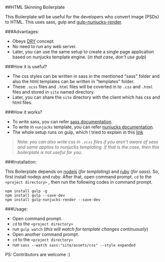 

##HTML Skinning Boilerplate

This Boilerplate will be useful for the developers who convert image (PSDs) to HTML. 
This uses sass, gulp and [gulp-nunjucks-render](https://github.com/carlosl/gulp-nunjucks-render).

###Advantages:

- Obeys [DRY](https://en.wikipedia.org/wiki/Don%27t_repeat_yourself) concept.
- No need to run any web server.
- Later, you can use the same setup to create a single page application based on nunjucks template engine. (_in that case, don't use gulp_)

###How it is useful?

- The css styles can be written in sass in the mentioned "sass" folder and also the html templates can be written in "templates" folder. 
- These `.scss` files and `.html` files will be coverted in to `.css` and `.html` files and stored in `site` named directory.
- Later, you can share the `site` directory with the client which has css and html files.

###How it works?

- To write sass, you can refer [sass documentation](http://sass-lang.com/documentation/file.SASS_REFERENCE.html).
- To write in `nunjucks` template, you can refer [nunjucks documentation](https://mozilla.github.io/nunjucks/).
- The whole setup runs on gulp, which I tried to explain in this [link](http://stackoverflow.com/a/32228623/1577396)

> Note: _you can also write css in `.scss` files if you aren't aware of sass and same applies to nunjucks templating. if that is the case, then this boilerplate is not useful for you._

###Installation:

This Boilerplate depends on [nodejs](https://nodejs.org/download/) (_for templating_) and [ruby](https://www.ruby-lang.org/en/downloads/) (_for sass_). So, first install nodejs and ruby. After that, open command prompt. `cd` to the `<project directory>` , then run the following codes in command prompt.

    npm install gulp -g
    npm install gulp --save-dev
    npm install gulp-nunjucks-render --save-dev

###Usage:

- Open command prompt.
- `cd` to the `<project directory>`
- run `gulp watch` (_this will watch for template changes continuously_)
- Open another command prompt.
- `cd` to the `<project directory>`
- run `sass --watch sass:"site/assets/css" --style expanded`

PS: Contributors are welcome :)
